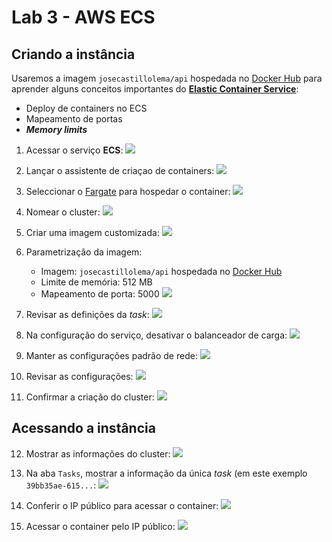 # Lab 3 - AWS ECS

## Criando a instância
Usaremos a imagem `josecastillolema/api` hospedada no [Docker Hub](https://hub.docker.com/r/josecastillolema/api) para aprender alguns conceitos importantes do [**Elastic Container Service**](https://aws.amazon.com/pt/ecs/):
 - Deploy de containers no ECS
 - Mapeamento de portas
 - ***Memory limits***
 
1. Acessar o serviço **ECS**:
   ![](https://raw.githubusercontent.com/josecastillolema/fiap/master/shift/multicloud/img/ecs0.png)

2. Lançar o assistente de criaçao de containers:
   ![](https://raw.githubusercontent.com/josecastillolema/fiap/master/shift/multicloud/img/ecs1.png)

3. Seleccionar o [Fargate](https://aws.amazon.com/pt/fargate/) para hospedar o container:
   ![](https://raw.githubusercontent.com/josecastillolema/fiap/master/shift/multicloud/img/ecs2.png)
   
4. Nomear o cluster:
   ![](https://raw.githubusercontent.com/josecastillolema/fiap/master/shift/multicloud/img/ecs3.png)

5. Criar uma imagem customizada:
   ![](https://raw.githubusercontent.com/josecastillolema/fiap/master/shift/multicloud/img/ecs4.png)

6. Parametrização da imagem:
    * Imagem: `josecastillolema/api` hospedada no [Docker Hub](https://hub.docker.com/r/josecastillolema/api)
    * Limite de memória: 512 MB
    * Mapeamento de porta: 5000
   ![](https://raw.githubusercontent.com/josecastillolema/fiap/master/shift/multicloud/img/ecs5.png)
   
7. Revisar as definições da *task*:
   ![](https://raw.githubusercontent.com/josecastillolema/fiap/master/shift/multicloud/img/ecs6.png)

8. Na configuração do serviço, desativar o balanceador de carga:
   ![](https://raw.githubusercontent.com/josecastillolema/fiap/master/shift/multicloud/img/ecs7.png)

9. Manter as configurações padrão de rede:
   ![](https://raw.githubusercontent.com/josecastillolema/fiap/master/shift/multicloud/img/ecs8.png)
   
10. Revisar as configurações:
   ![](https://raw.githubusercontent.com/josecastillolema/fiap/master/shift/multicloud/img/ecs9.png)
   
11. Confirmar a criação do cluster:
   ![](https://raw.githubusercontent.com/josecastillolema/fiap/master/shift/multicloud/img/ecs10.png)
  
## Acessando a instância
  
12. Mostrar as informações do cluster:
   ![](https://raw.githubusercontent.com/josecastillolema/fiap/master/shift/multicloud/img/ecs11.png)

13. Na aba `Tasks`, mostrar a informação da única *task* (em este exemplo `39bb35ae-615...`:
   ![](https://raw.githubusercontent.com/josecastillolema/fiap/master/shift/multicloud/img/ecs12.png)

14. Conferir o IP público para acessar o container:
   ![](https://raw.githubusercontent.com/josecastillolema/fiap/master/shift/multicloud/img/ecs13.png)

15. Acessar o container pelo IP público:
   ![](https://raw.githubusercontent.com/josecastillolema/fiap/master/shift/multicloud/img/ecs14.png)
